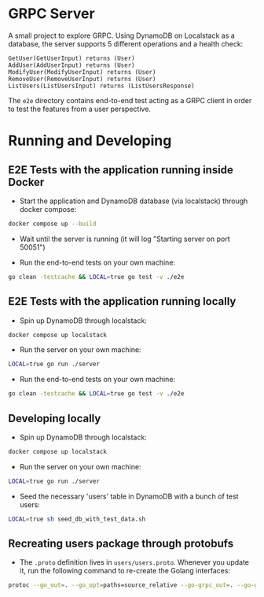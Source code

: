 GRPC Server
===========

A small project to explore GRPC. Using DynamoDB on Localstack as a database, the server supports 5 different operations and a health check:

```
GetUser(GetUserInput) returns (User)
AddUser(AddUserInput) returns (User)
ModifyUser(ModifyUserInput) returns (User)
RemoveUser(RemoveUserInput) returns (User)
ListUsers(ListUsersInput) returns (ListUsersResponse)
```

The `e2e` directory contains end-to-end test acting as a GRPC client in order to test the features from a user perspective.


# Running and Developing

## E2E Tests with the application running inside Docker

- Start the application and DynamoDB database (via localstack) through docker compose:

```sh
docker compose up --build
```

- Wait until the server is running (it will log "Starting server on port 50051")

- Run the end-to-end tests on your own machine:

```sh
go clean -testcache && LOCAL=true go test -v ./e2e
```

## E2E Tests with the application running locally

- Spin up DynamoDB through localstack:

```sh
docker compose up localstack
```

- Run the server on your own machine:

```sh
LOCAL=true go run ./server
```

- Run the end-to-end tests on your own machine:

```sh
go clean -testcache && LOCAL=true go test -v ./e2e
```

## Developing locally

- Spin up DynamoDB through localstack:

```sh
docker compose up localstack
```

- Run the server on your own machine:

```sh
LOCAL=true go run ./server
```

- Seed the necessary 'users' table in DynamoDB with a bunch of test users:

```sh
LOCAL=true sh seed_db_with_test_data.sh
```

## Recreating users package through protobufs

- The `.proto` definition lives in `users/users.proto`. Whenever you update it, run the following command to re-create the Golang interfaces:

```sh
protoc --go_out=. --go_opt=paths=source_relative --go-grpc_out=. --go-grpc_opt=paths=source_relative users/users.proto
```
